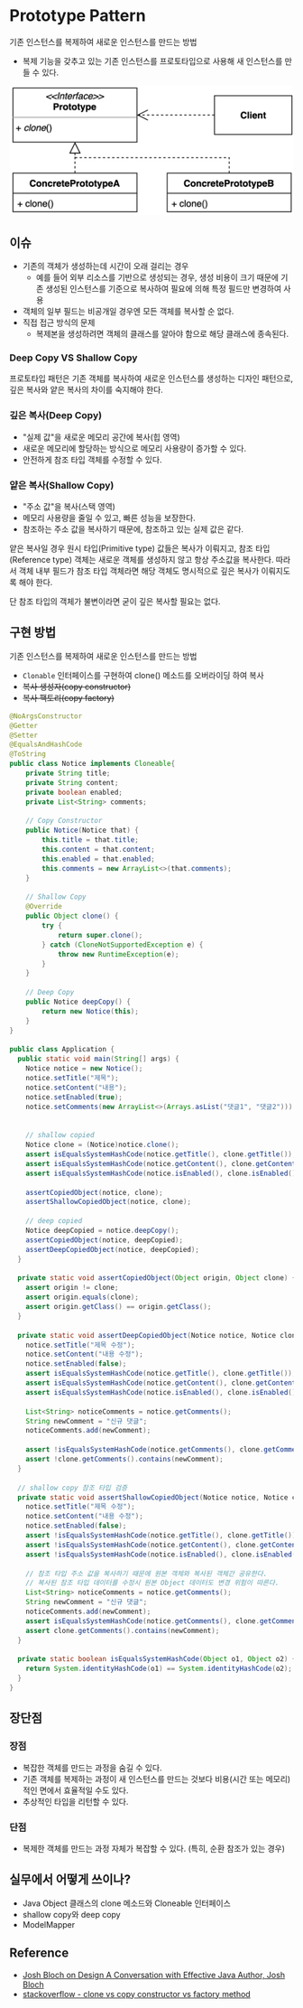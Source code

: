 # Prototype Pattern

기존 인스턴스를 복제하여 새로운 인스턴스를 만드는 방법

- 복제 기능을 갖추고 있는 기존 인스턴스를 프로토타입으로 사용해 새 인스턴스를 만들 수 있다.

![prototype](../img/creational/prototype/architecture.png)

## 이슈

- 기존의 객체가 생성하는데 시간이 오래 걸리는 경우
  - 예를 들어 외부 리소스를 기반으로 생성되는 경우, 생성 비용이 크기 때문에 기존 생성된 인스턴스를 기준으로 복사하여 필요에 의해 특정 필드만 변경하여 사용
- 객체의 일부 필드는 비공개일 경우엔 모든 객체를 복사할 순 없다.
- 직접 접근 방식의 문제
  - 복제본을 생성하려면 객체의 클래스를 알아야 함으로 해당 클래스에 종속된다.

### Deep Copy VS Shallow Copy

프로토타입 패턴은 기존 객체를 복사하여 새로운 인스턴스를 생성하는 디자인 패턴으로, 깊은 복사와 얕은 복사의 차이를 숙지해야 한다.

### 깊은 복사(Deep Copy)

- "실제 값"을 새로운 메모리 공간에 복사(힙 영역)
- 새로운 메모리에 할당하는 방식으로 메모리 사용량이 증가할 수 있다.
- 안전하게 참조 타입 객체를 수정할 수 있다.

### 얕은 복사(Shallow Copy)

- "주소 값"을 복사(스택 영역)
- 메모리 사용량을 줄일 수 있고, 빠른 성능을 보장한다.
- 참조하는 주소 값을 복사하기 때문에, 참조하고 있는 실제 값은 같다.

얕은 복사일 경우 원시 타입(Primitive type) 값들은 복사가 이뤄지고, 참조 타입(Reference type) 객체는 새로운 객체를 생성하지 않고 항상 주소값을 복사한다. 따라서 객체 내부 필드가 참조 타입 객체라면 해당 객체도 명시적으로 깊은 복사가 이뤄지도록 해야 한다. 

단 참조 타입의 객체가 불변이라면 굳이 깊은 복사할 필요는 없다.

## 구현 방법

기존 인스턴스를 복제하여 새로운 인스턴스를 만드는 방법

- `Clonable` 인터페이스를 구현하여 clone() 메소드를 오버라이딩 하여 복사
- ~~복사 생성자(copy constructor)~~
- ~~복사 팩토리(copy factory)~~

```java
@NoArgsConstructor
@Getter
@Setter
@EqualsAndHashCode
@ToString
public class Notice implements Cloneable{
	private String title;
	private String content;
	private boolean enabled;
	private List<String> comments;

	// Copy Constructor
	public Notice(Notice that) {
		this.title = that.title;
		this.content = that.content;
		this.enabled = that.enabled;
		this.comments = new ArrayList<>(that.comments);
	}

	// Shallow Copy
	@Override
	public Object clone() {
		try {
			return super.clone();
		} catch (CloneNotSupportedException e) {
			throw new RuntimeException(e);
		}
	}

	// Deep Copy
	public Notice deepCopy() {
		return new Notice(this);
	}
}

public class Application {
  public static void main(String[] args) {
    Notice notice = new Notice();
    notice.setTitle("제목");
    notice.setContent("내용");
    notice.setEnabled(true);
    notice.setComments(new ArrayList<>(Arrays.asList("댓글1", "댓글2")));


    // shallow copied
    Notice clone = (Notice)notice.clone();
    assert isEqualsSystemHashCode(notice.getTitle(), clone.getTitle());
    assert isEqualsSystemHashCode(notice.getContent(), clone.getContent());
    assert isEqualsSystemHashCode(notice.isEnabled(), clone.isEnabled());

    assertCopiedObject(notice, clone);
    assertShallowCopiedObject(notice, clone);

    // deep copied
    Notice deepCopied = notice.deepCopy();
    assertCopiedObject(notice, deepCopied);
    assertDeepCopiedObject(notice, deepCopied);
  }

  private static void assertCopiedObject(Object origin, Object clone) {
    assert origin != clone;
    assert origin.equals(clone);
    assert origin.getClass() == origin.getClass();
  }

  private static void assertDeepCopiedObject(Notice notice, Notice clone) {
    notice.setTitle("제목 수정");
    notice.setContent("내용 수정");
    notice.setEnabled(false);
    assert isEqualsSystemHashCode(notice.getTitle(), clone.getTitle());
    assert isEqualsSystemHashCode(notice.getContent(), clone.getContent());
    assert isEqualsSystemHashCode(notice.isEnabled(), clone.isEnabled());

    List<String> noticeComments = notice.getComments();
    String newComment = "신규 댓글";
    noticeComments.add(newComment);

    assert !isEqualsSystemHashCode(notice.getComments(), clone.getComments());
    assert !clone.getComments().contains(newComment);
  }

  // shallow copy 참조 타입 검증
  private static void assertShallowCopiedObject(Notice notice, Notice clone) {
    notice.setTitle("제목 수정");
    notice.setContent("내용 수정");
    notice.setEnabled(false);
    assert !isEqualsSystemHashCode(notice.getTitle(), clone.getTitle());
    assert !isEqualsSystemHashCode(notice.getContent(), clone.getContent());
    assert !isEqualsSystemHashCode(notice.isEnabled(), clone.isEnabled());

    // 참조 타입 주소 값을 복사하기 때문에 원본 객체와 복사된 객체간 공유한다.
    // 복사된 참조 타입 데이터를 수정시 원본 Object 데이터도 변경 위험이 따른다.
    List<String> noticeComments = notice.getComments();
    String newComment = "신규 댓글";
    noticeComments.add(newComment);
    assert isEqualsSystemHashCode(notice.getComments(), clone.getComments());
    assert clone.getComments().contains(newComment);
  }

  private static boolean isEqualsSystemHashCode(Object o1, Object o2) {
    return System.identityHashCode(o1) == System.identityHashCode(o2);
  }
}
```

## 장단점

### 장점

- 복잡한 객체를 만드는 과정을 숨길 수 있다.
- 기존 객체를 복제하는 과정이 새 인스턴스를 만드는 것보다 비용(시간 또는 메모리)적인 면에서 효율적일 수도 있다.
- 추상적인 타입을 리턴할 수 있다.

### 단점

- 복제한 객체를 만드는 과정 자체가 복잡할 수 있다. (특히, 순환 참조가 있는 경우)

## 실무에서 어떻게 쓰이나?

- Java Object 클래스의 clone 메소드와 Cloneable 인터페이스
- shallow copy와 deep copy
- ModelMapper

## Reference

- [Josh Bloch on Design A Conversation with Effective Java Author, Josh Bloch](https://www.artima.com/articles/josh-bloch-on-design#part13) <br/>
- [stackoverflow - clone vs copy constructor vs factory method](https://stackoverflow.com/questions/1106102/clone-vs-copy-constructor-vs-factory-method)